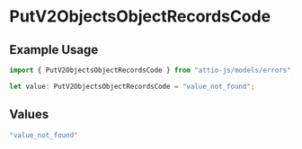 # PutV2ObjectsObjectRecordsCode

## Example Usage

```typescript
import { PutV2ObjectsObjectRecordsCode } from "attio-js/models/errors";

let value: PutV2ObjectsObjectRecordsCode = "value_not_found";
```

## Values

```typescript
"value_not_found"
```